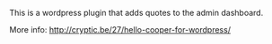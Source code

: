 This is a wordpress plugin that adds quotes to the admin dashboard.

More info:  http://cryptic.be/27/hello-cooper-for-wordpress/
